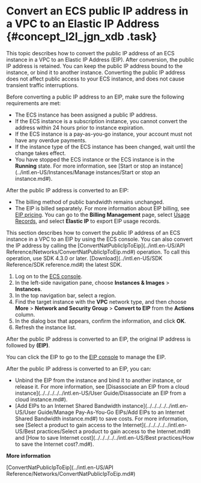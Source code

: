 # Convert an ECS public IP address in a VPC to an Elastic IP Address {#concept_l2l_jgn_xdb .task}

This topic describes how to convert the public IP address of an ECS instance in a VPC to an Elastic IP Address \(EIP\). After conversion, the public IP address is retained. You can keep the public IP address bound to the instance, or bind it to another instance. Converting the public IP address does not affect public access to your ECS instance, and does not cause transient traffic interruptions.

Before converting a public IP address to an EIP, make sure the following requirements are met:

-   The ECS instance has been assigned a public IP address.
-   If the ECS instance is a subscription instance, you cannot convert the address within 24 hours prior to instance expiration.
-   If the ECS instance is a pay-as-you-go instance, your account must not have any overdue payments.
-   If the instance type of the ECS instance has been changed, wait until the change takes effect.
-   You have stopped the ECS instance or the ECS instance is in the **Running** state. For more information, see [Start or stop an instance](../intl.en-US/Instances/Manage instances/Start or stop an instance.md#).

After the public IP address is converted to an EIP:

-   The billing method of public bandwidth remains unchanged.
-   The EIP is billed separately. For more information about EIP billing, see [EIP pricing](../../../../../intl.en-US/Pricing/Pay-As-You-Go.md#). You can go to the **Billing Management** page, select [Usage Records](https://billing.console.aliyun.com/#/usage/record), and select **Elastic IP** to export EIP usage records.

This section describes how to convert the public IP address of an ECS instance in a VPC to an EIP by using the ECS console. You can also convert the IP address by calling the [ConvertNatPublicIpToEip](../intl.en-US/API Reference/Networks/ConvertNatPublicIpToEip.md#) operation. To call this operation, use SDK 4.3.0 or later. [Download](../intl.en-US/SDK Reference/SDK reference.md#) the latest SDK.

1.  Log on to the [ECS console](https://ecs.console.aliyun.com).
2.  In the left-side navigation pane, choose **Instances & Images** \> **Instances**.
3.  In the top navigation bar, select a region.
4.  Find the target instance with the **VPC** network type, and then choose **More** \> **Network and Security Group** \> **Convert to EIP** from the **Actions** column.
5.  In the dialog box that appears, confirm the information, and click **OK**.
6.  Refresh the instance list.

After the public IP address is converted to an EIP, the original IP address is followed by **\(EIP\)**.

You can click the EIP to go to the [EIP console](https://vpcnext.console.aliyun.com/eip/cn-shanghai/eips) to manage the EIP.

After the public IP address is converted to an EIP, you can:

-   Unbind the EIP from the instance and bind it to another instance, or release it. For more information, see [Disassociate an EIP from a cloud instance](../../../../../intl.en-US/User Guide/Disassociate an EIP from a cloud instance.md#).
-   [Add EIPs to an Internet Shared Bandwidth instance](../../../../../intl.en-US/User Guide/Manage Pay-As-You-Go EIPs/Add EIPs to an Internet Shared Bandwidth instance.md#) to save costs. For more information, see [Select a product to gain access to the Internet](../../../../../intl.en-US/Best practices/Select a product to gain access to the Internet.md#) and [How to save Internet cost](../../../../../intl.en-US/Best practices/How to save the Internet cost?.md#).

**More information**  


[ConvertNatPublicIpToEip](../intl.en-US/API Reference/Networks/ConvertNatPublicIpToEip.md#)

